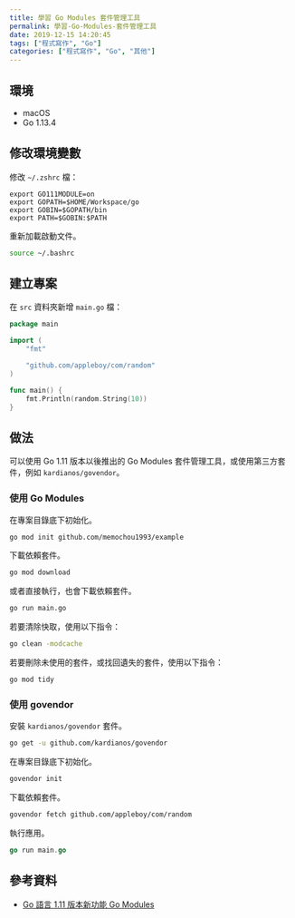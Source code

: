 ```yaml
---
title: 學習 Go Modules 套件管理工具
permalink: 學習-Go-Modules-套件管理工具
date: 2019-12-15 14:20:45
tags: ["程式寫作", "Go"]
categories: ["程式寫作", "Go", "其他"]
---
```


## 環境

- macOS
- Go 1.13.4

## 修改環境變數

修改 `~/.zshrc` 檔：

```ENV
export GO111MODULE=on
export GOPATH=$HOME/Workspace/go
export GOBIN=$GOPATH/bin
export PATH=$GOBIN:$PATH
```

重新加載啟動文件。

```BASH
source ~/.bashrc
```

## 建立專案

在 `src` 資料夾新增 `main.go` 檔：

```GO
package main

import (
	"fmt"

	"github.com/appleboy/com/random"
)

func main() {
	fmt.Println(random.String(10))
}
```

## 做法

可以使用 Go 1.11 版本以後推出的 Go Modules 套件管理工具，或使用第三方套件，例如  `kardianos/govendor`。

### 使用 Go Modules

在專案目錄底下初始化。

```BASH
go mod init github.com/memochou1993/example
```

下載依賴套件。

```BASH
go mod download
```

或者直接執行，也會下載依賴套件。

```BASH
go run main.go
```

若要清除快取，使用以下指令：

```BASH
go clean -modcache
```

若要刪除未使用的套件，或找回遺失的套件，使用以下指令：

```BASH
go mod tidy
```

### 使用 govendor

安裝 `kardianos/govendor` 套件。

```BASH
go get -u github.com/kardianos/govendor
```

在專案目錄底下初始化。

```BASH
govendor init
```

下載依賴套件。

```BASH
govendor fetch github.com/appleboy/com/random
```

執行應用。

```GO
go run main.go
```

## 參考資料

- [Go 語言 1.11 版本新功能 Go Modules](https://www.youtube.com/watch?v=MXjYRrZnHh0)
